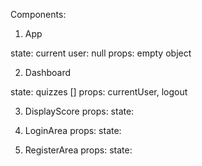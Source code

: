 Components:

1. App

state: current user: null
props: empty object

2. Dashboard

state: quizzes []
props: currentUser, logout

3. DisplayScore
props:
state:

4. LoginArea
props: 
state:

5. RegisterArea
props: 
state: 